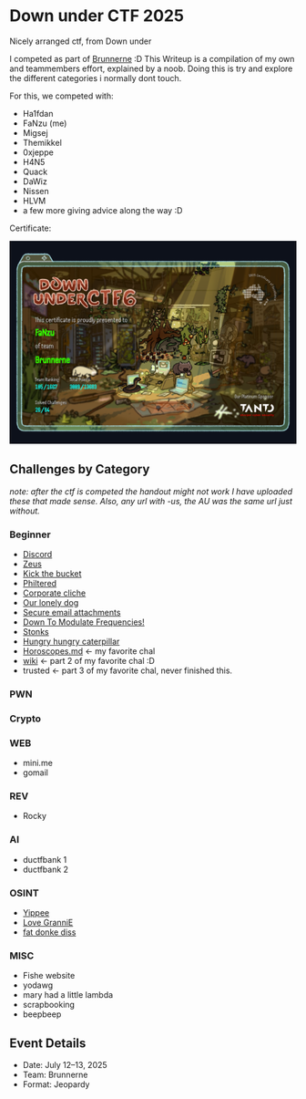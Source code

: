 # Down under CTF 2025

Nicely arranged ctf, from Down under

I competed as part of [Brunnerne](https://brunnerne.dk) :D
This Writeup is a compilation of my own and teammembers effort, explained by a noob. Doing this is try and explore the different categories i normally dont touch.

For this, we competed with:
- Ha1fdan
- FaNzu (me)
- Migsej
- Themikkel
- 0xjeppe
- H4N5
- Quack
- DaWiz
- Nissen
- HLVM
- a few more giving advice along the way :D

Certificate: 

![FaNzu-certificate.png](assets/FaNzu-certificate.png)

## Challenges by Category

_note: after the ctf is competed the handout might not work I have uploaded these that made sense. Also, any url with -us, the AU was the same url just without._

### Beginner
- [Discord](Beginner/discord.md)
- [Zeus](Beginner/zeus.md)
- [Kick the bucket](Beginner/kick_the_bucket.md)
- [Philtered](Beginner/philtered.md)
- [Corporate cliche](Beginner/corporate_cliche.md)
- [Our lonely dog](Beginner/our_lonely_dog.md)
- [Secure email attachments](Beginner/secure_email_attachments.md)
- [Down To Modulate Frequencies!](Beginner/down_to-modulate_frequencies.md)
- [Stonks](Beginner/stonks.md)
- [Hungry hungry caterpillar](Beginner/hungry-hungry-caterpillar.md)
- [Horoscopes.md](Beginner/horoscopes.md) <- my favorite chal
- [wiki](Beginner/wiki.md) <- part 2 of my favorite chal :D
- trusted <- part 3 of my favorite chal, never finished this.

### PWN

### Crypto

### WEB

- mini.me
- gomail

### REV

- Rocky

### AI

- ductfbank 1
- ductfbank 2

### OSINT

- [Yippee](OSINT/yippee.md)
- [Love GranniE](OSINT/love_granni_e.md)
- [fat donke diss](OSINT/fat_donke_diss.md)

### MISC

- Fishe website
- yodawg
- mary had a little lambda
- scrapbooking
- beepbeep

## Event Details
- Date: July 12–13, 2025
- Team: Brunnerne
- Format: Jeopardy